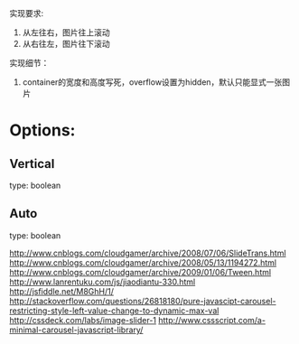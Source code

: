 实现要求:
1. 从左往右，图片往上滚动
2. 从右往左，图片往下滚动


实现细节：
1. container的宽度和高度写死，overflow设置为hidden，默认只能显式一张图片





# Options:

## Vertical
type: boolean

## Auto
type: boolean


http://www.cnblogs.com/cloudgamer/archive/2008/07/06/SlideTrans.html
http://www.cnblogs.com/cloudgamer/archive/2008/05/13/1194272.html
http://www.cnblogs.com/cloudgamer/archive/2009/01/06/Tween.html
http://www.lanrentuku.com/js/jiaodiantu-330.html
http://jsfiddle.net/M8GhH/1/
http://stackoverflow.com/questions/26818180/pure-javascipt-carousel-restricting-style-left-value-change-to-dynamic-max-val
http://cssdeck.com/labs/image-slider-1
http://www.cssscript.com/a-minimal-carousel-javascript-library/
